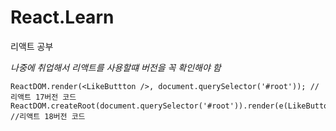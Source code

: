 # React.Learn
리액트 공부

*나중에 취업해서 리액트를 사용할떄 버전을 꼭 확인해야 함*
```
ReactDOM.render(<LikeButtton />, document.querySelector('#root')); //리액트 17버전 코드
ReactDOM.createRoot(document.querySelector('#root')).render(e(LikeButton)); //리액트 18버전 코드
```